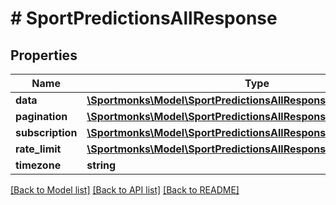 # # SportPredictionsAllResponse

## Properties

Name | Type | Description | Notes
------------ | ------------- | ------------- | -------------
**data** | [**\Sportmonks\Model\SportPredictionsAllResponseDataInner[]**](SportPredictionsAllResponseDataInner.md) |  | [optional]
**pagination** | [**\Sportmonks\Model\SportPredictionsAllResponsePagination**](SportPredictionsAllResponsePagination.md) |  | [optional]
**subscription** | [**\Sportmonks\Model\SportPredictionsAllResponseSubscriptionInner[]**](SportPredictionsAllResponseSubscriptionInner.md) |  | [optional]
**rate_limit** | [**\Sportmonks\Model\SportPredictionsAllResponseRateLimit**](SportPredictionsAllResponseRateLimit.md) |  | [optional]
**timezone** | **string** |  | [optional]

[[Back to Model list]](../../README.md#models) [[Back to API list]](../../README.md#endpoints) [[Back to README]](../../README.md)
